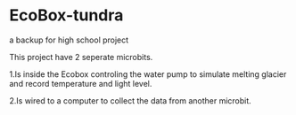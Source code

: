 # EcoBox-tundra
a backup for high school project

This project have 2 seperate microbits.

1.Is inside the Ecobox controling the water pump to simulate melting glacier and record temperature and light level.

2.Is wired to a computer to collect the data from another microbit.

